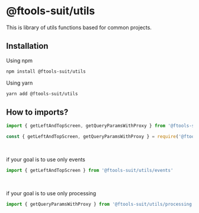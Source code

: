 # @ftools-suit/utils

This is library of utils functions based for common projects.

## Installation

Using npm
```bash
npm install @ftools-suit/utils
```

Using yarn
```bash
yarn add @ftools-suit/utils
```

## How to imports?

```js
import { getLeftAndTopScreen, getQueryParamsWithProxy } from '@ftools-suit/utils'

const { getLeftAndTopScreen, getQueryParamsWithProxy } = require('@ftools-suit/utils')
```


<br/>

if your goal is to use only events
```js
import { getLeftAndTopScreen } from '@ftools-suit/utils/events'
```

<br/>

if your goal is to use only processing
```js
import { getQueryParamsWithProxy } from '@ftools-suit/utils/processing'
```